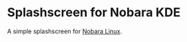 # Splashscreen for Nobara KDE
A simple splashscreen for [Nobara Linux](https://nobaraproject.org/).
